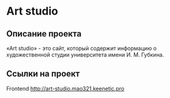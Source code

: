 # Art studio
## Описание проекта 
 «Art studio» - это сайт, который содержит информацию о художественной студии университета имени И. М. Губкина.

## Ссылки на проект

Frontend http://art-studio.mao321.keenetic.pro
